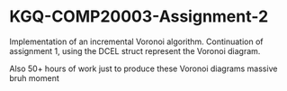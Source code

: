 # KGQ-COMP20003-Assignment-2
Implementation of an incremental Voronoi algorithm. Continuation of assignment 1, using the DCEL struct represent the Voronoi diagram.

Also
50+ hours of work just to produce these Voronoi diagrams
massive bruh moment
